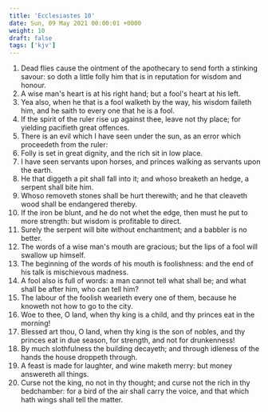 ```yaml
---
title: 'Ecclesiastes 10'
date: Sun, 09 May 2021 00:00:01 +0000
weight: 10
draft: false
tags: ['kjv'] 
---
```


1. Dead flies cause the ointment of the apothecary to send forth a stinking savour: so doth a little folly him that is in reputation for wisdom and honour.
2. A wise man's heart is at his right hand; but a fool's heart at his left.
3. Yea also, when he that is a fool walketh by the way, his wisdom faileth him, and he saith to every one that he is a fool.
4. If the spirit of the ruler rise up against thee, leave not thy place; for yielding pacifieth great offences.
5. There is an evil which I have seen under the sun, as an error which proceedeth from the ruler:
6. Folly is set in great dignity, and the rich sit in low place.
7. I have seen servants upon horses, and princes walking as servants upon the earth.
8. He that diggeth a pit shall fall into it; and whoso breaketh an hedge, a serpent shall bite him.
9. Whoso removeth stones shall be hurt therewith; and he that cleaveth wood shall be endangered thereby.
10. If the iron be blunt, and he do not whet the edge, then must he put to more strength: but wisdom is profitable to direct.
11. Surely the serpent will bite without enchantment; and a babbler is no better.
12. The words of a wise man's mouth are gracious; but the lips of a fool will swallow up himself.
13. The beginning of the words of his mouth is foolishness: and the end of his talk is mischievous madness.
14. A fool also is full of words: a man cannot tell what shall be; and what shall be after him, who can tell him?
15. The labour of the foolish wearieth every one of them, because he knoweth not how to go to the city.
16. Woe to thee, O land, when thy king is a child, and thy princes eat in the morning!
17. Blessed art thou, O land, when thy king is the son of nobles, and thy princes eat in due season, for strength, and not for drunkenness!
18. By much slothfulness the building decayeth; and through idleness of the hands the house droppeth through.
19. A feast is made for laughter, and wine maketh merry: but money answereth all things.
20. Curse not the king, no not in thy thought; and curse not the rich in thy bedchamber: for a bird of the air shall carry the voice, and that which hath wings shall tell the matter.
